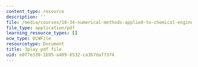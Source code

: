 ```yaml
---
content_type: resource
description: ''
file: /media/courses/10-34-numerical-methods-applied-to-chemical-engineering-fall-2015/e0f7e3301b95a4098532ca367daf7374_We570M74cXE.pdf
file_type: application/pdf
learning_resource_types: []
ocw_type: OCWFile
resourcetype: Document
title: 3play pdf file
uid: e0f7e330-1b95-a409-8532-ca367daf7374
---
```

